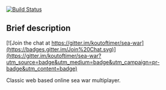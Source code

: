 [![Build Status](https://travis-ci.org/koutoftimer/sea-war.svg?branch=master)](https://travis-ci.org/koutoftimer/sea-war)

## Brief description

[![Join the chat at https://gitter.im/koutoftimer/sea-war](https://badges.gitter.im/Join%20Chat.svg)](https://gitter.im/koutoftimer/sea-war?utm_source=badge&utm_medium=badge&utm_campaign=pr-badge&utm_content=badge)

Classic web based online sea war multiplayer.
